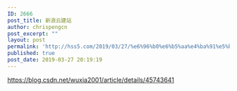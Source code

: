 ```yaml
---
ID: 2666
post_title: 新浪云建站
author: chrispengcn
post_excerpt: ""
layout: post
permalink: 'http://hss5.com/2019/03/27/%e6%96%b0%e6%b5%aa%e4%ba%91%e5%bb%ba%e7%ab%99/'
published: true
post_date: 2019-03-27 20:19:19
---
```

https://blog.csdn.net/wuxia2001/article/details/45743641